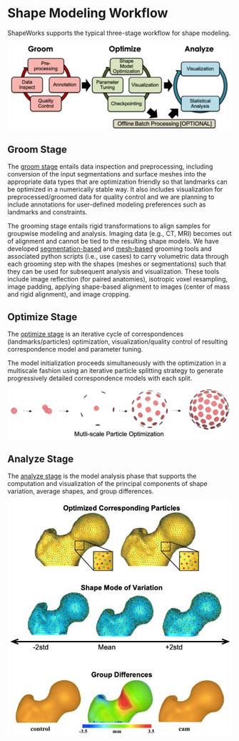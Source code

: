 # Shape Modeling Workflow


ShapeWorks supports the typical three-stage workflow for shape modeling. 

![ShapeWorks Workflow](../img/getting-started/workflow.png)


## Groom Stage


The [groom stage](groom.md) entails data inspection and preprocessing, including conversion of the input segmentations and surface meshes into the appropriate data types that are optimization friendly so that landmarks can be optimized in a numerically stable way. It also includes visualization for preprocessed/groomed data for quality control and we are planning to include annotations for user-defined modeling preferences such as landmarks and constraints.

The grooming stage entails rigid transformations to align samples for groupwise modeling and analysis. Imaging data (e.g., CT, MRI) becomes out of alignment and cannot be tied to the resulting shape models. We have developed [segmentation-based](../use-cases/LeftAtrium.md) and [mesh-based](../use-cases/Femur.md) grooming tools and associated python scripts (i.e., use cases) to carry volumetric data through each grooming step with the shapes (meshes or segmentations) such that they can be used for subsequent analysis and visualization. These tools include image reflection (for paired anatomies), isotropic voxel resampling, image padding, applying shape-based alignment to images (center of mass and rigid alignment), and image cropping.

## Optimize Stage


The [optimize stage](optimize.md) is an iterative cycle of correspondences (landmarks/particles) optimization, visualization/quality control of resulting correspondence model and parameter tuning. 


The model initialization proceeds simultaneously with the optimization in a multiscale fashion using an iterative particle splitting strategy to generate progressively detailed correspondence models with each split.

![Multiscale particles optimization](../img/getting-started/multiscale.png)


## Analyze Stage


The [analyze stage](analyze.md) is the model analysis phase that supports the computation and visualization of the principal components of shape variation, average shapes, and group differences. 

![Analyze](../img/getting-started/analyze-vert.png)
